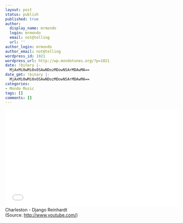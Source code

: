 ```yaml
---
layout: post
status: publish
published: true
author:
  display_name: mrmondo
  login: mrmondo
  email: not@telling
  url: ''
author_login: mrmondo
author_email: not@telling
wordpress_id: 1021
wordpress_url: http://wp.mondotunes.org/?p=1021
date: !binary |-
  MjAxMi0wMi0xOSAwNDozMDowNSArMDAwMA==
date_gmt: !binary |-
  MjAxMi0wMi0xOSAwNDozMDowNSArMDAwMA==
categories:
- Mondo Music
tags: []
comments: []
---
```

<iframe width="560" height="315" src="//www.youtube.com/embed/I_pD7oYJnJo" frameborder="0"> </iframe>
Charleston - Django Reinhardt
<div class="attribution">(<span>Source:</span> <a href="http://www.youtube.com/">http://www.youtube.com/</a>)</div>
